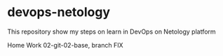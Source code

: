 # devops-netology
This repository show my steps on learn in DevOps on Netology platform

Home Work 02-git-02-base, branch FIX